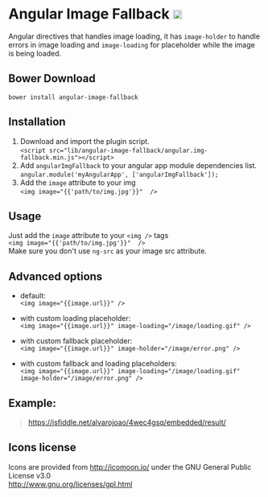 Angular Image Fallback <a href="https://badge.fury.io/bo/angular-image-fallback"><img src="https://badge.fury.io/bo/angular-image-fallback.svg" alt="Bower version" height="18"></a>
======================

Angular directives that handles image loading, it has `image-holder` to handle errors in image loading and `image-loading` for placeholder while the image is being loaded.
  
  
  
## Bower Download
`bower install angular-image-fallback`

## Installation
1. Download and import the plugin script.<br />
`<script src="lib/angular-image-fallback/angular.img-fallback.min.js"></script>`
2. Add `angularImgFallback` to your angular app module dependencies list.<br />
`angular.module('myAngularApp', ['angularImgFallback']);`
3. Add the `image` attribute to your img<br />
`<img image="{{'path/to/img.jpg'}}"  />`


## Usage
Just add the `image` attribute to your `<img />` tags<br />
`<img image="{{'path/to/img.jpg'}}"  />`<br />
Make sure you don't use `ng-src` as your image src attribute.


## Advanced options


 - default:<br />
`<img image="{{image.url}}" />`

 - with custom loading placeholder:<br />
`<img image="{{image.url}}" image-loading="/image/loading.gif" />`

 - with custom fallback placeholder:<br />
`<img image="{{image.url}}" image-holder="/image/error.png" />`

 - with custom fallback and loading placeholders:<br />
`<img image="{{image.url}}" image-loading="/image/loading.gif" image-holder="/image/error.png" />`


## Example:

> https://jsfiddle.net/alvarojoao/4wec4gsq/embedded/result/

## Icons license
Icons are provided from http://icomoon.io/ under the GNU General Public License v3.0<br />
http://www.gnu.org/licenses/gpl.html
